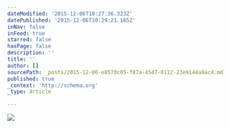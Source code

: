 ```yaml
---
dateModified: '2015-12-06T10:27:36.323Z'
datePublished: '2015-12-06T10:29:21.165Z'
inNav: false
inFeed: true
starred: false
hasPage: false
description: ''
title: ''
author: []
sourcePath: _posts/2015-12-06-e8570c05-f87a-4547-8112-23e9144a9ac4.md
published: true
_context: 'http://schema.org'
_type: Article

---
```

![](https://the-grid-user-content.s3-us-west-2.amazonaws.com/5ba415d9-4cb8-4423-951e-e1c91228fbaf.jpg)